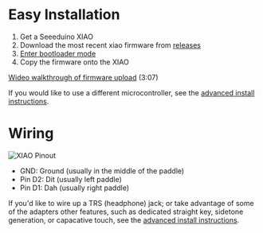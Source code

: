 # Easy Installation

1. Get a Seeeduino XIAO
2. Download the most recent xiao firmware from
[releases](https://github.com/nealey/vail-adapter/releases)
3. [Enter bootloader mode](https://wiki.seeedstudio.com/Seeeduino-XIAO/#enter-bootloader-mode)
4. Copy the firmware onto the XIAO

[Wideo walkthrough of firmware upload](https://www.youtube.com/watch?v=IgOdkUe5SMY) (3:07)

If you would like to use a different microcontroller,
see the [advanced install instructions](advanced-install.md).

# Wiring

![XIAO Pinout](https://files.seeedstudio.com/wiki/Seeeduino-XIAO/img/Seeeduino-XIAO-pinout-1.jpg)

* GND: Ground (usually in the middle of the paddle)
* Pin D2: Dit (usually left paddle)
* Pin D1: Dah (usually right paddle)

If you'd like to wire up a TRS (headphone) jack;
or take advantage of some of the adapters other features,
such as dedicated straight key, sidetone generation,
or capacative touch,
see the [advanced install instructions](advanced-install.md).
